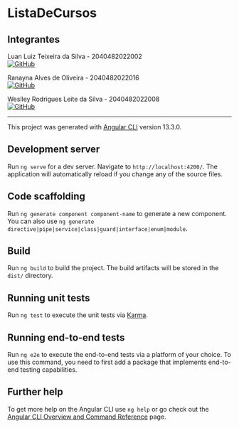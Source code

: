 <head>
    <link rel="stylesheet" href="https://cdn.jsdelivr.net/npm/bootstrap-icons@1.8.1/font/bootstrap-icons.css">
</head>

# ListaDeCursos

## Integrantes

Luan Luiz Teixeira da Silva - 2040482022002</br>
[![GitHub](https://img.shields.io/badge/-GitHub-181717?style=flat-square&logo=github)](https://github.com/luanLTS) 

Ranayna Alves de Oliveira - 2040482022016</br>
[![GitHub](https://img.shields.io/badge/-GitHub-181717?style=flat-square&logo=github)](https://github.com/Ranayna)

Weslley Rodrigues Leite da Silva - 2040482022008</br>
[![GitHub](https://img.shields.io/badge/-GitHub-181717?style=flat-square&logo=github)](https://github.com/weslleyrods)

<hr>

This project was generated with [Angular CLI](https://github.com/angular/angular-cli) version 13.3.0.

## Development server

Run `ng serve` for a dev server. Navigate to `http://localhost:4200/`. The application will automatically reload if you change any of the source files.

## Code scaffolding

Run `ng generate component component-name` to generate a new component. You can also use `ng generate directive|pipe|service|class|guard|interface|enum|module`.

## Build

Run `ng build` to build the project. The build artifacts will be stored in the `dist/` directory.

## Running unit tests

Run `ng test` to execute the unit tests via [Karma](https://karma-runner.github.io).

## Running end-to-end tests

Run `ng e2e` to execute the end-to-end tests via a platform of your choice. To use this command, you need to first add a package that implements end-to-end testing capabilities.

## Further help

To get more help on the Angular CLI use `ng help` or go check out the [Angular CLI Overview and Command Reference](https://angular.io/cli) page.
